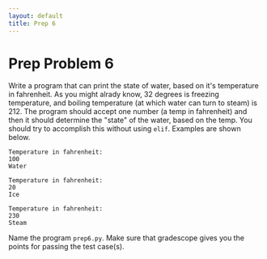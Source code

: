 ```yaml
---
layout: default
title: Prep 6
---
```


# Prep Problem 6

Write a program that can print the state of water, based on it's temperature in fahrenheit.
As you might alrady know, 32 degrees is freezing temperature, and boiling temperature (at which water can turn to steam) is 212.
The program should accept one number (a temp in fahrenheit) and then it should determine the "state" of the water, based on the temp.
You should try to accomplish this without using `elif`.
Examples are shown below.

```
Temperature in fahrenheit:
100
Water
```

```
Temperature in fahrenheit:
20
Ice
```

```
Temperature in fahrenheit:
230
Steam
```

Name the program `prep6.py`.
Make sure that gradescope gives you the points for passing the test case(s).

